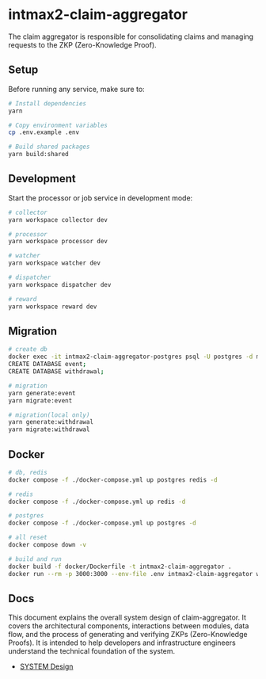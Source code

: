 # intmax2-claim-aggregator

The claim aggregator is responsible for consolidating claims and managing requests to the ZKP (Zero-Knowledge Proof).

## Setup

Before running any service, make sure to:

```sh
# Install dependencies
yarn

# Copy environment variables
cp .env.example .env

# Build shared packages
yarn build:shared
```

## Development

Start the processor or job service in development mode:

```sh
# collector
yarn workspace collector dev

# processor
yarn workspace processor dev

# watcher
yarn workspace watcher dev

# dispatcher
yarn workspace dispatcher dev

# reward
yarn workspace reward dev
```

## Migration

```sh
# create db
docker exec -it intmax2-claim-aggregator-postgres psql -U postgres -d maindb
CREATE DATABASE event;
CREATE DATABASE withdrawal;

# migration
yarn generate:event
yarn migrate:event

# migration(local only)
yarn generate:withdrawal
yarn migrate:withdrawal
```

## Docker

```sh
# db, redis
docker compose -f ./docker-compose.yml up postgres redis -d

# redis
docker compose -f ./docker-compose.yml up redis -d

# postgres
docker compose -f ./docker-compose.yml up postgres -d

# all reset
docker compose down -v

# build and run
docker build -f docker/Dockerfile -t intmax2-claim-aggregator .
docker run --rm -p 3000:3000 --env-file .env intmax2-claim-aggregator workspace collector start
```

## Docs

This document explains the overall system design of claim-aggregator. It covers the architectural components, interactions between modules, data flow, and the process of generating and verifying ZKPs (Zero-Knowledge Proofs). It is intended to help developers and infrastructure engineers understand the technical foundation of the system.

- [SYSTEM Design](./docs/SYSTEM_DESIGN.md)